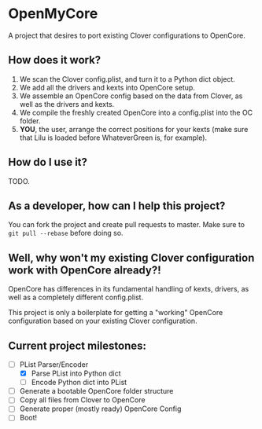 # OpenMyCore
A project that desires to port existing Clover configurations to OpenCore.

## How does it work?
1. We scan the Clover config.plist, and turn it to a Python dict object.
2. We add all the drivers and kexts into OpenCore setup.
3. We assemble an OpenCore config based on the data from Clover, as well as the drivers and kexts.
4. We compile the freshly created OpenCore into a config.plist into the OC folder.
5. **YOU**, the user, arrange the correct positions for your kexts (make sure that Lilu is loaded before WhateverGreen is, for example).

## How do I use it?
TODO.

## As a developer, how can I help this project?
You can fork the project and create pull requests to master.
Make sure to `git pull --rebase` before doing so.

## Well, why won't my existing Clover configuration work with OpenCore already?!
OpenCore has differences in its fundamental handling of kexts, drivers, as well as a completely different config.plist.

This project is only a boilerplate for getting a "working" OpenCore configuration based on your existing Clover configuration.

## Current project milestones:
- [ ] PList Parser/Encoder
  - [x] Parse PList into Python dict
  - [ ] Encode Python dict into PList
- [ ] Generate a bootable OpenCore folder structure
- [ ] Copy all files from Clover to OpenCore
- [ ] Generate proper (mostly ready) OpenCore Config
- [ ] Boot!
